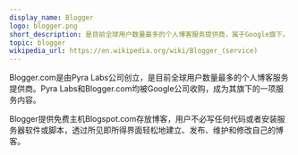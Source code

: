 ```yaml
---
display_name: Blogger
logo: blogger.png
short_description: 是目前全球用户数量最多的个人博客服务提供商，属于Google旗下。
topic: blogger
wikipedia_url: https://en.wikipedia.org/wiki/Blogger_(service)
---
```

Blogger.com是由Pyra Labs公司创立，是目前全球用户数量最多的个人博客服务提供商。Pyra Labs和Blogger.com均被Google公司收购，成为其旗下的一项服务内容。

Blogger提供免费主机Blogspot.com存放博客，用户不必写任何代码或者安装服务器软件或脚本，透过所见即所得界面轻松地建立、发布、维护和修改自己的博客。